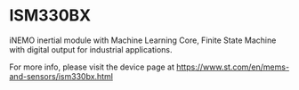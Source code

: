 # ISM330BX

iNEMO inertial module with Machine Learning Core, Finite State Machine with digital output for industrial applications.

For more info, please visit the device page at https://www.st.com/en/mems-and-sensors/ism330bx.html


